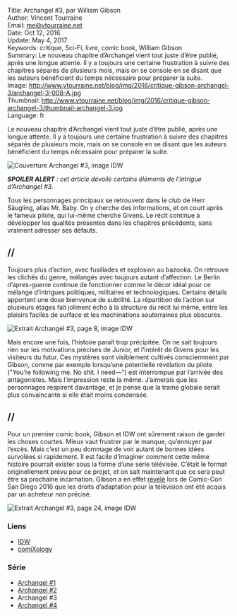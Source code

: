 Title:     Archangel #3, par William Gibson  
Author:    Vincent Tourraine  
Email:     me@vtourraine.net  
Date:      Oct 12, 2016  
Update:    May 4, 2017  
Keywords:  critique, Sci-Fi, livre, comic book, William Gibson    
Summary:   Le nouveau chapitre d’Archangel vient tout juste d’être publié, après une longue attente. Il y a toujours une certaine frustration à suivre des chapitres séparés de plusieurs mois, mais on se console en se disant que les auteurs bénéficient du temps nécessaire pour préparer la suite.  
Image:     http://www.vtourraine.net/blog/img/2016/critique-gibson-archangel-3/archangel-3-008-A.jpg  
Thumbnail: http://www.vtourraine.net/blog/img/2016/critique-gibson-archangel-3/thumbnail-archangel-3.jpg  
Language:  fr  

Le nouveau chapitre d’Archangel vient tout juste d’être publié, après une longue attente. Il y a toujours une certaine frustration à suivre des chapitres séparés de plusieurs mois, mais on se console en se disant que les auteurs bénéficient du temps nécessaire pour préparer la suite.

![Couverture Archangel #3, image IDW](http://www.vtourraine.net/blog/img/2016/critique-gibson-archangel-3/archangel-3-001.jpg)

_**SPOILER ALERT** : cet article dévoile certains éléments de l’intrigue d’Archangel #3._

Tous les personnages principaux se retrouvent dans le club de Herr Säugling, alias Mr. Baby. On y cherche des informations, et on court après le fameux pilote, qui lui-même cherche Givens. Le récit continue à développer les qualités présentes dans les chapitres précédents, sans vraiment adresser ses défauts.

## //

Toujours plus d’action, avec fusillades et explosion au bazooka. On retrouve les clichés du genre, mélangés avec toujours autant d’affection. Le Berlin d’apres-guerre continue de fonctionner comme le décor idéal pour ce mélange d’intrigues politiques, militaires et technologiques. Certains détails apportent une dose bienvenue de subtilité. La répartition de l’action sur plusieurs étages fait joliment écho à la structure du récit lui même, entre les plaisirs faciles de surface et les machinations souterraines plus obscures.

![Extrait Archangel #3, page 8, image IDW](http://www.vtourraine.net/blog/img/2016/critique-gibson-archangel-3/archangel-3-008-A.jpg)

Mais encore une fois, l’histoire paraît trop précipitée. On ne sait toujours rien sur les motivations précises de Junior, et l’intérêt de Givens pour les visiteurs du futur. Ces mystères sont visiblement cultivés consciemment par Gibson, comme par exemple lorsqu’une potentielle révélation du pilote ("You’re following me. No shit. I need—") est interrompue par l’arrivée des antagonistes. Mais l’impression reste la même. J’aimerais que les personnages respirent davantage, et je pense que la trame globale serait plus convaincante si elle était moins condensée.

## //

Pour un premier comic book, Gibson et IDW ont sûrement raison de garder les choses courtes. Mieux vaut frustrer par le manque, qu’ennuyer par l’excès. Mais c’est un peu dommage de voir autant de bonnes idées survolées si rapidement. Il est facile d’imaginer comment cette même histoire pourrait exister sous la forme d’une série télévisée. C’était le format originellement prévu pour ce projet, et on sait maintenant que ce sera peut être sa prochaine incarnation. Gibson a en effet [révélé](https://twitter.com/GreatDismal/status/761813928158429184) lors de Comic-Con San Diego 2016 que les droits d’adaptation pour la télévision ont été acquis par un acheteur non précisé.

![Extrait Archangel #3, page 24, image IDW](http://www.vtourraine.net/blog/img/2016/critique-gibson-archangel-3/archangel-3-024-B.jpg)


### Liens

- [IDW](http://www.idwpublishing.com/product/archangel-3/)
- [comiXology](https://www.comixology.com/Archangel-3-of-5/digital-comic/432797)

### Série

- [Archangel #1](http://www.vtourraine.net/blog/2016/critique-gibson-archangel-1)
- [Archangel #2](http://www.vtourraine.net/blog/2016/critique-gibson-archangel-2)
- Archangel #3
- [Archangel #4](http://www.vtourraine.net/blog/2017/critique-gibson-archangel-4)
